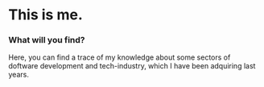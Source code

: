 # This is me.
### What will you find?
Here, you can find a trace of my knowledge about some sectors of doftware development and tech-industry, which I have been adquiring last years.
